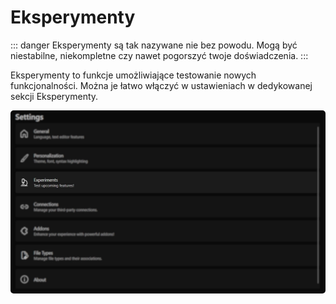 ﻿---
prev:
   text: 'Korzystanie - Integracja FTP'
   link: '/pl-PL/usage/ftp-integration'
next: 
   text: 'Korzystanie - Uzupełnianie kodu'
   link: '/pl-PL/usage/experiments/code-completion'
---

# Eksperymenty

::: danger
Eksperymenty są tak nazywane nie bez powodu. Mogą być niestabilne, niekompletne czy nawet pogorszyć twoje doświadczenia.
:::

Eksperymenty to funkcje umożliwiające testowanie nowych funkcjonalności.
Można je łatwo włączyć w ustawieniach w dedykowanej sekcji Eksperymenty.

<img src="./images/experiments.webp" alt="Okno ustawień eksperymentów" style="border-radius: 5px;" />
